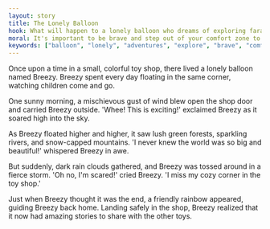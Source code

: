 ```yaml
---
layout: story
title: The Lonely Balloon
hook: What will happen to a lonely balloon who dreams of exploring faraway lands?
moral: It's important to be brave and step out of your comfort zone to discover new adventures.
keywords: ["balloon", "lonely", "adventures", "explore", "brave", "comfort zone", "mischievous", "gust of wind", "storm", "rainbow"]
---
```


Once upon a time in a small, colorful toy shop, there lived a lonely balloon named Breezy. Breezy spent every day floating in the same corner, watching children come and go.

One sunny morning, a mischievous gust of wind blew open the shop door and carried Breezy outside. 'Whee! This is exciting!' exclaimed Breezy as it soared high into the sky.

As Breezy floated higher and higher, it saw lush green forests, sparkling rivers, and snow-capped mountains. 'I never knew the world was so big and beautiful!' whispered Breezy in awe.

But suddenly, dark rain clouds gathered, and Breezy was tossed around in a fierce storm. 'Oh no, I'm scared!' cried Breezy. 'I miss my cozy corner in the toy shop.'

Just when Breezy thought it was the end, a friendly rainbow appeared, guiding Breezy back home. Landing safely in the shop, Breezy realized that it now had amazing stories to share with the other toys.
